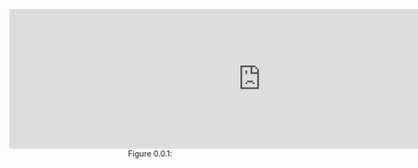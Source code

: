 
<iframe id="ChomskyCON_iframe" src="https://global.codio.com/opendsa/v3/jsav/iframe/v6/chomskycon.html" width="900" height="250" scrolling="no" style="position: relative; top: 0px; border: 0; margin: 0; overflow: hidden;">Your browser does not support iframes.</iframe>
<br/>
<center>Figure 0.0.1: </center><br/>




